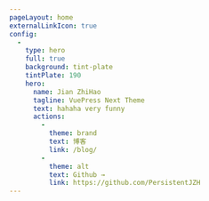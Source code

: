 ```yaml
---
pageLayout: home
externalLinkIcon: true
config:
  -
    type: hero
    full: true
    background: tint-plate
    tintPlate: 190
    hero:
      name: Jian ZhiHao
      tagline: VuePress Next Theme
      text: hahaha very funny
      actions:
        -
          theme: brand
          text: 博客 
          link: /blog/
        -
          theme: alt
          text: Github →
          link: https://github.com/PersistentJZH
---
```



